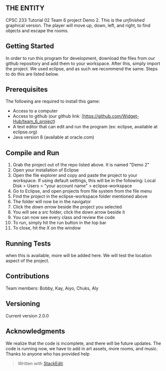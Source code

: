 ﻿## THE ENTITY

CPSC 233 Tutorial 02 Team 6 project Demo 2. This is the *unfinished* graphical version. The player will move up, down, left, and right, to find objects and escape the rooms.

## Getting Started
In order to run this program for development, download the files from our github repository and add them to your workspace. After this, simply import the project. We used eclipse, and as such we recommend the same. Steps to do this are listed below.

## Prerequisites
The following are required to install this game:

 - Access to a computer
 - Access to github (our github link: [https://github.com/Widget-Hub/team_6_project)
 - A text editor that can edit and run the program (ex: eclipse, available at eclipse.org)
 - Java version 8 (available at oracle.com)

## Compile and Run

 1. Grab the project out of the repo listed above. It is named "Demo 2"
 2. Open your installation of Eclipse
 3. Open the file explorer and copy and paste the project to your workspace. If using default settings, this will be in the following: Local Disk > Users > "your account name" > eclipse-workspace
 4. Go to Eclipse, and open projects from file system from the file menu
 5. Find the project in the eclipse-workspace folder mentioned above
 6. The folder will now be in the navigator
 7. Click the *down arrow* beside the project you selected
 8. You will see a *src* folder, click the down arrow beside it
 9. You can now see every class and review the code
 10. To run, simply hit the run button in the top bar
 11. To close, hit the *X* on the window  

## Running Tests
when this is available, more will be added here.
We will test the location aspect of the project.

## Contributions
Team members: Bobby, Kay, Aiyo, Chuks, Aly

## Versioning
Current version 2.0.0


## Acknowledgments
We realize that the code is incomplete, and there will be future updates. The code is running now, we have to add in art assets, more rooms, and music.
Thanks to anyone who has provided help


> Written with [StackEdit](https://stackedit.io/).
